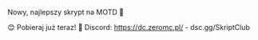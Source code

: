 Nowy, najlepszy skrypt na MOTD 🚀

😊 Pobieraj już teraz!
🌴 Discord: https://dc.zeromc.pl/ - dsc.gg/SkriptClub
